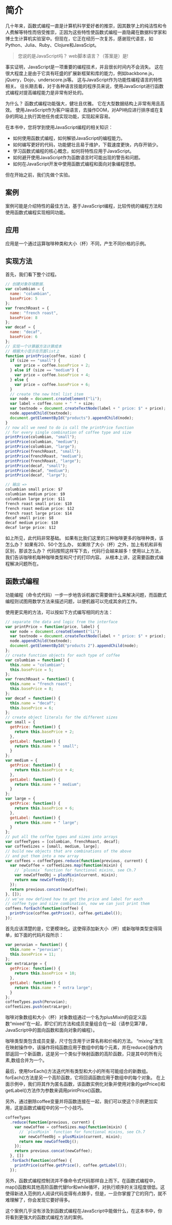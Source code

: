 # 简介

几十年来，函数式编程一直是计算机科学爱好者的推崇，因其数学上的纯洁性和令人费解等特性而倍受推崇，正因为这些特性使函数式编程一直隐藏在数据科学家和博士生计算机实验室中。但现在，它正在经历一次复苏，感谢现代语言，如Python、Julia、Ruby、Clojure和JavaScipt。

> 您说的是JavaScript吗？ web脚本语言？（答案是）是!

事实证明，JavaScript是一项重要的编程技术，并且很长时间内不会消失。 这在很大程度上是由于它具有旺盛的扩展新框架和库的能力，例如backbone.js，jQuery，Dojo，underscore.js等。 这与JavaScript作为功能性编程语言的特性相关。 往长期去看，对于各种语言技能的程序员来说，使用JavaScript进行函数式编程对提高编程能力是非常有好处的。

为什么？ 函数式编程功能强大，健壮且优雅。 它在大型数据结构上非常有用且高效。 使用JavaScript作为客户端语言，去操作DOM，对API响应进行排序或在复杂的网站上执行其他任务或实现功能，实现起来容易。

在本书中，您将学到使用JavaScript编程的相关知识：

- 如何使用函数式编程，如何解锁JavaScript的编程能力。
- 如何编写更好的代码，功能健壮且易于维护，下载速度更快，内存开销少。
- 学习函数式编程的核心概念，如何将特性应用于JavaScript。
- 如何避开使用JavaScript作为函数语言时可能出现的警告和问题。
- 如何在JavaScript开发中使用函数式编程和面向对象编程思想。

但在开始之前，我们先做个实验。

## 案例

案例可能是介绍特性的最佳方法，基于JavaScript编程，比较传统的编程方法和使用函数式编程实现相同功能。

## 应用

应用是一个通过运算咖啡种类和大小（杯）不同，产生不同价格的示例。

## 实现方法

首先，我们看下整个过程。

```js
// 创建对象存储数据.
var columbian = {
  name: "columbian",
  basePrice: 5
};
var frenchRoast = {
  name: "french roast",
  basePrice: 8
};
var decaf = {
  name: "decaf",
  basePrice: 6
};
// 实现一个计算器方法计算成本
// 根据大小显示在页面list上
function printPrice(coffee, size) {
  if (size == "small") {
    var price = coffee.basePrice + 2;
  } else if (size == "medium") {
    var price = coffee.basePrice + 4;
  } else {
    var price = coffee.basePrice + 6;
  }
  // create the new html list item
  var node = document.createElement("li");
  var label = coffee.name + " " + size;
  var textnode = document.createTextNode(label + " price: $" + price);
  node.appendChild(textnode);
  document.getElementById("products").appendChild(node);
}
// now all we need to do is call the printPrice function
// for every single combination of coffee type and size
printPrice(columbian, "small");
printPrice(columbian, "medium");
printPrice(columbian, "large");
printPrice(frenchRoast, "small");
printPrice(frenchRoast, "medium");
printPrice(frenchRoast, "large");
printPrice(decaf, "small");
printPrice(decaf, "medium");
printPrice(decaf, "large");

// 输出 =>
columbian small price: $7
columbian medium price: $9
columbian large price: $11
french roast small price: $10
french roast medium price: $12
french roast large price: $14
decaf small price: $8
decaf medium price: $10
decaf large price: $12
```

如上所见，此代码非常基础。 如果有比我们这里的三种咖啡更多的咖啡种类，该怎么办？ 如果有20、50个怎么办， 如果除了大小（杯）之外，加上有机和非有区别，那该怎么办？ 代码按照这样写下去，代码行会越来越多！使用以上方法，我们告诉咖啡机每种咖啡类型和尺寸的打印内容。 从根本上讲，这需要函数式编程解决问题所在。

## 函数式编程

功能编程（命令式代码）一步一步地告诉机器它需要做什么来解决问题，而函数式编程则试图用数学方法来描述问题，以便机器可以完成其余的工作。

使用更实用的方法，可以按如下方式编写相同的方法：

```js
// separate the data and logic from the interface
var printPrice = function(price, label) {
  var node = document.createElement("li");
  var textnode = document.createTextNode(label + " price: $" + price);
  node.appendChild(textnode);
  document.getElementById("products 2").appendChild(node);
};
// create function objects for each type of coffee
var columbian = function() {
  this.name = "columbian";
  this.basePrice = 5;
};
var frenchRoast = function() {
  this.name = "french roast";
  this.basePrice = 8;
};
var decaf = function() {
  this.name = "decaf";
  this.basePrice = 6;
};
// create object literals for the different sizes
var small = {
  getPrice: function() {
    return this.basePrice + 2;
  },
  getLabel: function() {
    return this.name + " small";
  }
};
var medium = {
  getPrice: function() {
    return this.basePrice + 4;
  },
  getLabel: function() {
    return this.name + " medium";
  }
};
var large = {
  getPrice: function() {
    return this.basePrice + 6;
  },
  getLabel: function() {
    return this.name + " large";
  }
};
// put all the coffee types and sizes into arrays
var coffeeTypes = [columbian, frenchRoast, decaf];
var coffeeSizes = [small, medium, large];
// build new objects that are combinations of the above
// and put them into a new array
var coffees = coffeeTypes.reduce(function(previous, current) {
  var newCoffee = coffeeSizes.map(function(mixin) {
    // `plusmix` function for functional mixins, see Ch.7
    var newCoffeeObj = plusMixin(current, mixin);
    return new newCoffeeObj();
  });
  return previous.concat(newCoffee);
}, []);
// we've now defined how to get the price and label for each
// coffee type and size combination, now we can just print them
coffees.forEach(function(coffee) {
  printPrice(coffee.getPrice(), coffee.getLabel());
});
```

首先应该清楚的是，它更模块化。这使得添加新大小（杯）或新咖啡类型变得简单，如下面的代码片段所示：

```js
var peruvian = function() {
  this.name = "peruvian";
  this.basePrice = 11;
};
var extraLarge = {
  getPrice: function() {
    return this.basePrice + 10;
  },
  getLabel: function() {
    return this.name + " extra large";
  }
};
coffeeTypes.push(Peruvian);
coffeeSizes.push(extraLarge);
```

咖啡对象数组和大小（杯）对象数组通过一个名为plusMixin的自定义函数“mixed”在一起，即它们的方法和成员变量组合在一起（请参见第7章，JavaScript中的面向函数和面向对象的编程）。

咖啡类型类包含成员变量，尺寸包含用于计算名称和价格的方法。 “mixing”发生在映射操作中，该操作将纯函数应用于数组中的每个元素，并在reduce()操作内部返回一个新函数，这是另一个类似于映射函数的高阶函数，只是其中的所有元素,数组合并为一个。

最后，使用forEach()方法迭代所有类型和大小的所有可能组合的新数组。forEach()方法是另一个高阶函数，它将回调函数应用于数组中的每个对象。 在上面示例中，我们将其作为匿名函数，该函数实例化对象并使用对象的getPrice()和getLabel()方法作为参数来调用printPrice()函数。

另外，通过删除coffee变量并将函数连接在一起，我们可以使这个示例更加实用，这是函数式编程中的另一个小技巧。

```js
coffeeTypes
  .reduce(function(previous, current) {
    var newCoffee = coffeeSizes.map(function(mixin) {
      // `plusMixin` function for functional mixins, see Ch.7
      var newCoffeeObj = plusMixin(current, mixin);
      return new newCoffeeObj();
    });
    return previous.concat(newCoffee);
  }, [])
  .forEach(function(coffee) {
    printPrice(coffee.getPrice(), coffee.getLabel());
  });
```

另外，函数式编程控制流并不像命令式代码那样自上而下。在函数式编程中，map()函数和其他高阶函数代替for和while循环，对执行顺序的关注程度很低。这使得新进入范例的人阅读代码变得有点棘手，但是，一旦你掌握了它的窍门，就不难理解了，你会发现它要好得多。

这个案例几乎没有涉及到函数式编程在JavaScript中能做什么，在这本书中，你将看到更强大的函数式编程方法的案例。
